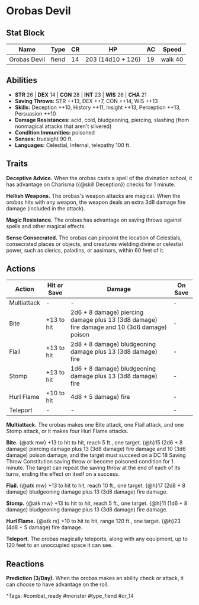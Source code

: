 # Orobas Devil

## Stat Block

| Name | Type | CR | HP | AC | Speed |
|------|------|----|----|----|-------|
| Orobas Devil | fiend | 14 | 203 (14d10 + 126) | 19 | walk 40 |

## Abilities

- **STR** 26 | **DEX** 14 | **CON** 28 | **INT** 23 | **WIS** 26 | **CHA** 21
- **Saving Throws:** STR ++13, DEX ++7, CON ++14, WIS ++13  
- **Skills:** Deception ++10, History ++11, Insight ++13, Perception ++13, Persuasion ++10  
- **Damage Resistances:** acid, cold, bludgeoning, piercing, slashing (from nonmagical attacks that aren't silvered)  
- **Condition Immunities:** poisoned  
- **Senses:** truesight 90 ft.  
- **Languages:** Celestial, Infernal, telepathy 100 ft.

## Traits

**Deceptive Advice.** When the orobas casts a spell of the divination school, it has advantage on Charisma ({@skill Deception}) checks for 1 minute.

**Hellish Weapons.** The orobas's weapon attacks are magical. When the orobas hits with any weapon, the weapon deals an extra 3d8 damage fire damage (included in the attack).

**Magic Resistance.** The orobas has advantage on saving throws against spells and other magical effects.

**Sense Consecrated.** The orobas can pinpoint the location of Celestials, consecrated places or objects, and creatures wielding divine or celestial power, such as clerics, paladins, or aasimars, within 60 feet of it.


## Actions

| Action | Hit or Save | Damage | On Save |
|--------|--------------|--------|----------|
| Multiattack | - | - | - |
| Bite | +13 to hit | 2d6 + 8 damage) piercing damage plus 13 (3d8 damage) fire damage and 10 (3d6 damage) poison | - |
| Flail | +13 to hit | 2d8 + 8 damage) bludgeoning damage plus 13 (3d8 damage) fire | - |
| Stomp | +13 to hit | 1d6 + 8 damage) bludgeoning damage plus 13 (3d8 damage) fire | - |
| Hurl Flame | +10 to hit | 4d8 + 5 damage) fire | - |
| Teleport | - | - | - |

**Multiattack.** The orobas makes one Bite attack, one Flail attack, and one Stomp attack, or it makes four Hurl Flame attacks.

**Bite.** {@atk mw} +13 to hit to hit, reach 5 ft., one target. {@h}15 (2d6 + 8 damage) piercing damage plus 13 (3d8 damage) fire damage and 10 (3d6 damage) poison damage, and the target must succeed on a DC 18 Saving Throw Constitution saving throw or become poisoned condition for 1 minute. The target can repeat the saving throw at the end of each of its turns, ending the effect on itself on a success.

**Flail.** {@atk mw} +13 to hit to hit, reach 10 ft., one target. {@h}17 (2d8 + 8 damage) bludgeoning damage plus 13 (3d8 damage) fire damage.

**Stomp.** {@atk mw} +13 to hit to hit, reach 5 ft., one target. {@h}11 (1d6 + 8 damage) bludgeoning damage plus 13 (3d8 damage) fire damage.

**Hurl Flame.** {@atk rs} +10 to hit to hit, range 120 ft., one target. {@h}23 (4d8 + 5 damage) fire damage.

**Teleport.** The orobas magically teleports, along with any equipment, up to 120 feet to an unoccupied space it can see.

## Reactions

**Prediction (3/Day).** When the orobas makes an ability check or attack, it can choose to have advantage on the roll.



^Tags: #combat_ready #monster #type_fiend #cr_14